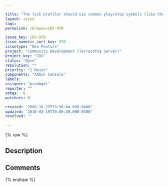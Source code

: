 ```yaml
---

title: "The lock profiler should use common play/stop symbols (like the transport control on media players) instead of just words."
layout: issue
tags: 
permalink: /browse/CDV-970

issue_key: CDV-970
issue_numeric_sort_key: 970
issuetype: "New Feature"
project: "Community Development (Terracotta Server)"
project_key: "CDV"
status: "Open"
resolution: ""
priority: "2 Major"
components: "Admin Console"
labels: 
assignee: "prodmgmt"
reporter: ""
votes:  0
watchers: 0

created: "2008-10-23T19:36:04.000-0400"
updated: "2010-03-19T19:00:30.000-0400"
resolved: ""

---
```




{% raw %}



## Description

<div markdown="1" class="description">



</div>

## Comments



{% endraw %}
